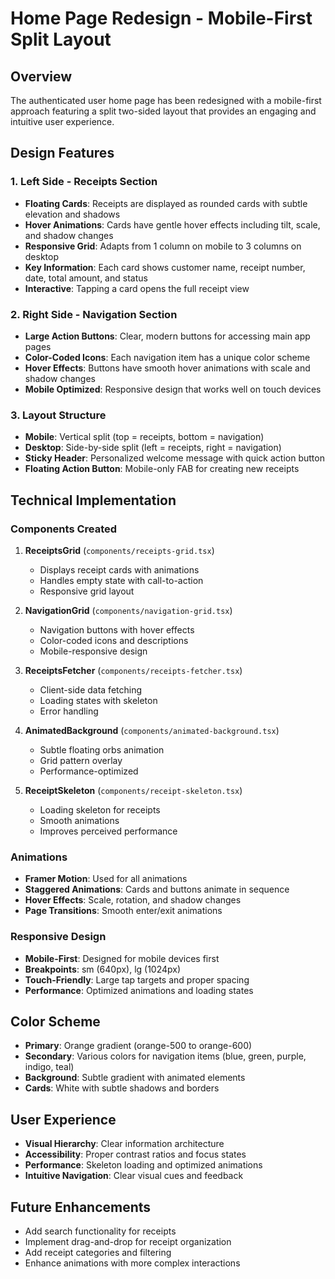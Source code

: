 # Home Page Redesign - Mobile-First Split Layout

## Overview
The authenticated user home page has been redesigned with a mobile-first approach featuring a split two-sided layout that provides an engaging and intuitive user experience.

## Design Features

### 1. Left Side - Receipts Section
- **Floating Cards**: Receipts are displayed as rounded cards with subtle elevation and shadows
- **Hover Animations**: Cards have gentle hover effects including tilt, scale, and shadow changes
- **Responsive Grid**: Adapts from 1 column on mobile to 3 columns on desktop
- **Key Information**: Each card shows customer name, receipt number, date, total amount, and status
- **Interactive**: Tapping a card opens the full receipt view

### 2. Right Side - Navigation Section
- **Large Action Buttons**: Clear, modern buttons for accessing main app pages
- **Color-Coded Icons**: Each navigation item has a unique color scheme
- **Hover Effects**: Buttons have smooth hover animations with scale and shadow changes
- **Mobile Optimized**: Responsive design that works well on touch devices

### 3. Layout Structure
- **Mobile**: Vertical split (top = receipts, bottom = navigation)
- **Desktop**: Side-by-side split (left = receipts, right = navigation)
- **Sticky Header**: Personalized welcome message with quick action button
- **Floating Action Button**: Mobile-only FAB for creating new receipts

## Technical Implementation

### Components Created
1. **ReceiptsGrid** (`components/receipts-grid.tsx`)
   - Displays receipt cards with animations
   - Handles empty state with call-to-action
   - Responsive grid layout

2. **NavigationGrid** (`components/navigation-grid.tsx`)
   - Navigation buttons with hover effects
   - Color-coded icons and descriptions
   - Mobile-responsive design

3. **ReceiptsFetcher** (`components/receipts-fetcher.tsx`)
   - Client-side data fetching
   - Loading states with skeleton
   - Error handling

4. **AnimatedBackground** (`components/animated-background.tsx`)
   - Subtle floating orbs animation
   - Grid pattern overlay
   - Performance-optimized

5. **ReceiptSkeleton** (`components/receipt-skeleton.tsx`)
   - Loading skeleton for receipts
   - Smooth animations
   - Improves perceived performance

### Animations
- **Framer Motion**: Used for all animations
- **Staggered Animations**: Cards and buttons animate in sequence
- **Hover Effects**: Scale, rotation, and shadow changes
- **Page Transitions**: Smooth enter/exit animations

### Responsive Design
- **Mobile-First**: Designed for mobile devices first
- **Breakpoints**: sm (640px), lg (1024px)
- **Touch-Friendly**: Large tap targets and proper spacing
- **Performance**: Optimized animations and loading states

## Color Scheme
- **Primary**: Orange gradient (orange-500 to orange-600)
- **Secondary**: Various colors for navigation items (blue, green, purple, indigo, teal)
- **Background**: Subtle gradient with animated elements
- **Cards**: White with subtle shadows and borders

## User Experience
- **Visual Hierarchy**: Clear information architecture
- **Accessibility**: Proper contrast ratios and focus states
- **Performance**: Skeleton loading and optimized animations
- **Intuitive Navigation**: Clear visual cues and feedback

## Future Enhancements
- Add search functionality for receipts
- Implement drag-and-drop for receipt organization
- Add receipt categories and filtering
- Enhance animations with more complex interactions 